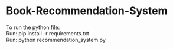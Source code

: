 # Book-Recommendation-System
To run the python file:</br>
Run: pip install -r requirements.txt</br>
Run: python recommendation_system.py

